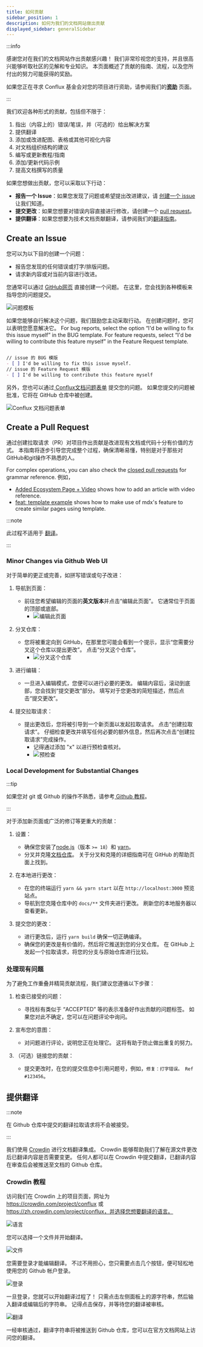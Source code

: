 ```yaml
---
title: 如何贡献
sidebar_position: 1
description: 如何为我们的文档网站做出贡献
displayed_sidebar: generalSidebar
---
```


:::info

感谢您对在我们的文档网站作出贡献感兴趣！ 我们非常珍视您的支持，并且很高兴能够听取社区的见解和专业知识。 本页面概述了贡献的指南、流程，以及您所付出的努力可能获得的奖励。

如果您正在寻求 Conflux 基金会对您的项目进行资助，请参阅我们的[**资助**](../build/grants.md) 页面。

:::

我们欢迎各种形式的贡献，包括但不限于：

1. 指出（内容上的）错误/笔误，并（可选的）给出解决方案
2. 提供翻译
3. 添加或改进配图、表格或其他可视化内容
4. 对文档组织结构的建议
5. 编写或更新教程/指南
6. 添加/更新代码示例
7. 提高文档撰写的质量

如果您想做出贡献，您可以采取以下行动：

- **报告一个 Issue**：如果您发现了问题或希望提出改进建议，请 [创建一个 issue](#create-an-issue) 让我们知道。
- **提交更改**：如果您想要对错误内容直接进行修改，请创建一个 [pull request](#create-a-pull-request)。
- **提供翻译**：如果您想要为技术文档贡献翻译，请参阅我们的[翻译指南](#provide-translation)。

## Create an Issue

您可以为以下目的创建一个问题：

- 报告您发现的任何错误或打字/排版问题。
- 请求新内容或对当前内容进行改进。

您通常可以通过 [GitHub网页](https://github.com/Conflux-Chain/conflux-documentation/issues/new/choose) 直接创建一个问题。 在这里，您会找到各种模板来指导您的问题提交。

![问题模板](../image/2023-04-13-15-16-53.png)

如果您能够自行解决这个问题，我们鼓励您主动采取行动。 在创建问题时，您可以表明您愿意解决它。 For bug reports, select the option “I'd be willing to fix this issue myself” in the BUG template. For feature requests, select “I'd be willing to contribute this feature myself” in the Feature Request template.

```md

// issue 的 BUG 模版
- [ ] I'd be willing to fix this issue myself.
// issue 的 Feature Request 模版
- [ ] I'd be willing to contribute this feature myself

```

另外，您也可以通过[ Conflux文档问题表单](https://forms.office.com/r/pKVBywZwLY) 提交您的问题。 如果您提交的问题被批准，它将在 GitHub 仓库中被创建。

![Conflux 文档问题表单](../image/Conflux%20Documentation%20Issue%20Form.png)

## Create a Pull Request

通过创建拉取请求（PR）对项目作出贡献是改进现有文档或代码十分有价值的方式。 本指南将逐步引导您完成整个过程，确保清晰易懂，特别是对于那些对GitHub和git操作不熟悉的人。

For complex operations, you can also check the [closed pull requests](https://github.com/Conflux-Chain/conflux-documentation/pulls?q=is%3Apr+is%3Aclosed) for grammar reference. 例如，

- [Added Ecosystem Page + Video](https://github.com/Conflux-Chain/conflux-documentation/pull/392) shows how to add an article with video reference.
- [feat: template example](https://github.com/Conflux-Chain/conflux-documentation/pull/410) shows how to make use of mdx's feature to create similar pages using template.

:::note

此过程不适用于 [翻译](#provide-translation)。

:::

### Minor Changes via Github Web UI

对于简单的更正或完善，如拼写错误或句子改进：

1. 导航到页面：
   - 前往您希望编辑的页面的**英文版本**并点击“编辑此页面”。 它通常位于页面的顶部或底部。
     - ![编辑此页面](../image/2024-01-04-17-09-22.png)

2. 分叉仓库：
   - 您将被重定向到 GitHub，在那里您可能会看到一个提示，显示“您需要分叉这个仓库以提出更改”。 点击“分叉这个仓库”。
     - ![分叉这个仓库](../image/2024-01-04-17-12-54.png)

3. 进行编辑：
   - 一旦进入编辑模式，您便可以进行必要的更改。 编辑内容后，滚动到底部，您会找到“提交更改”部分。 填写对于您更改的简短描述，然后点击“提交更改”。

4. 提交拉取请求：
   - 提出更改后，您将被引导到一个新页面以发起拉取请求。 点击“创建拉取请求”。 仔细检查更改并填写任何必要的额外信息，然后再次点击“创建拉取请求”完成操作。
     - 记得通过添加 "x" 以进行预检查核对。
     - ![预检查](../image/2024-01-04-17-36-59.png)

### Local Development for Substantial Changes

:::tip

如果您对 git 或 Github 的操作不熟悉，请参考[ Github 教程](https://docs.github.com/en/get-started/exploring-projects-on-github/contributing-to-a-project)。

:::

对于添加新页面或广泛的修订等更重大的贡献：

1. 设置：
   - 确保您安装了[node.js](https://nodejs.org/en)（版本 `>= 18`）和 [yarn](https://yarnpkg.com/getting-started/install)。
   - 分叉并克隆[文档仓库](https://github.com/Conflux-Chain/conflux-documentation)。 关于分叉和克隆的详细指南可在 GitHub 的帮助页面上找到。

2. 在本地进行更改：
   - 在您的终端运行 `yarn && yarn start` 以在 `http://localhost:3000` 预览站点。
   - 导航到您克隆仓库中的 `docs/**` 文件夹进行更改。 刷新您的本地服务器以查看更新。

3. 提交您的更改：
   - 进行更改后，运行 `yarn build` 确保一切正确编译。
   - 确保您的更改是有价值的，然后将它推送到您的分叉仓库。 在 GitHub 上发起一个拉取请求，将您的分支与原始仓库进行比较。

### 处理现有问题

为了避免工作重叠并精简贡献流程，我们建议您遵循以下步骤：

1. 检查已接受的问题：
   - 寻找标有类似于 “ACCEPTED” 等的表示准备好作出贡献的问题标签。 如果您对此不确定，您可以在问题评论中询问。

2. 宣布您的意图：
   - 对问题进行评论，说明您正在处理它。 这将有助于防止做出重复的努力。

3. （可选）链接您的贡献：
   - 提交更改时，在您的提交信息中引用问题号，例如，`修复：打字错误。 Ref #123456`。

## 提供翻译

:::note

在 Github 仓库中提交的翻译拉取请求将不会被接受。

:::

我们使用 [Crowdin](https://crowdin.com/project/conflux) 进行文档翻译集成。 Crowdin 能够帮助我们了解在源文件更改后已翻译内容是否需要变更。 任何人都可以在 Crowdin 中提交翻译，已翻译内容在审查后会被推送至文档的 Github 仓库。

### Crowdin 教程

访问我们在 Crowdin 上的项目页面，网址为 https://crowdin.com/project/conflux 或 https://zh.crowdin.com/project/conflux，并选择您想要翻译的语言。

![语言](../image/2023-04-13-15-54-46.png)

您可以选择一个文件并开始翻译。

![文件](../image/2023-04-13-15-57-59.png)

您需要登录才能编辑翻译。 不过不用担心，您只需要点击几个按钮，便可轻松地使用您的 Github 帐户登录。

![登录](../image/2023-04-13-16-01-17.png)

一旦登录，您就可以开始翻译过程了！ 只需点击左侧面板上的源字符串，然后输入翻译或编辑后的字符串。 记得点击保存，并等待您的翻译被审核。

![翻译](../image/2023-04-13-16-06-44.png)

一经审核通过，翻译字符串将被推送到 Github 仓库，您可以在官方文档网站上访问您的翻译。
